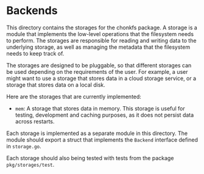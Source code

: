 # Backends

This directory contains the storages for the chonkfs package. A storage is a
module that implements the low-level operations that the filesystem needs to
perform. The storages are responsible for reading and writing data to the
underlying storage, as well as managing the metadata that the filesystem needs
to keep track of.

The storages are designed to be pluggable, so that different storages can be
used depending on the requirements of the user. For example, a user might want
to use a storage that stores data in a cloud storage service, or a storage that
stores data on a local disk.

Here are the storages that are currently implemented:
* `mem`: A storage that stores data in memory. This storage is useful for
  testing, development and caching purposes, as it does not persist data across
  restarts.

Each storage is implemented as a separate module in this directory. The module
should export a struct that implements the `Backend` interface defined in
`storage.go`.

Each storage should also being tested with tests from the package `pkg/storages/test`.